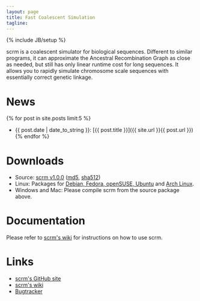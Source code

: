 ```yaml
---
layout: page
title: Fast Coalescent Simulation
tagline: 
---
```

{% include JB/setup %}

scrm is a coalescent simulator for biological sequences. Different to similar 
programs, it can approximate the Ancestral Recombination Graph as close as
needed,
but still has only linear runtime cost for long sequences. It allows you to rapidly 
simulate chromosome scale sequences with essentially correct genetic linkage.

# News
{% for post in site.posts limit:5 %} 
* {{ post.date | date_to_string }}: [{{ post.title }}]({{ site.url }}{{ post.url }}) {% endfor %}


# Downloads
* Source: [scrm v1.0.0](./releases/scrm-1.0.0.tar.gz)
  ([md5](./releases/releases.md5), 
  [sha512](./releases/releases.sha512))
* Linux: Packages for [Debian, Fedora, openSUSE, Ubuntu](http://software.opensuse.org/download.html?project=home%3Apaulst&package=scrm)
  and [Arch Linux](https://aur.archlinux.org/packages/scrm).
* Windows and Mac: Please compile scrm from the source package above.


# Documentation
Please refer to [scrm's wiki](https://github.com/paulstaab/scrm/wiki) for
instructions on how to use scrm.


# Links
+ [scrm's GitHub site](https://github.com/paulstaab/scrm)
+ [scrm's wiki](https://github.com/paulstaab/scrm/wiki)
+ [Bugtracker](https://github.com/paulstaab/scrm/issues)
